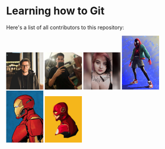 # Learning how to Git
Here's a list of all contributors to this repository:   

<img src="./images/carlos.jpg" alt="carlos" width=100 />
<img src="./images/Vitor.jpg" alt="Vitor" width=100 />
<img src="./images/debora.jpg" alt="debora" width=100 />
<img src="./images/spider.jpg" alt="Spider-Man" width=100 />
<img src="./images/ironman.jpg" alt="Iron Man" width=100 />
<img src="./images/flash.jpg" alt="Flash" width=100 />
